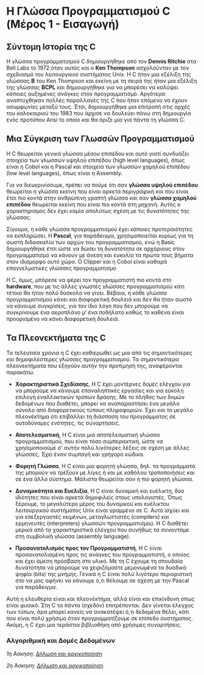 # Η Γλώσσα Προγραμματισμού C (Μέρος 1 - Εισαγωγή)

## Σύντομη Ιστορία της C

Η γλώσσα προγραμματισμού C δημιουργήθηκε από τον **Dennis Ritchie** στα Bell Labs το 1972 όταν αυτός και ο **Ken Thompson** ασχολούνταν με τον σχεδιασμό του λειτουργικού συστήματος Unix. Η C ήταν μια εξέλιξη της γλώσσας **Β** του Ken Thompson και εκείνη με τη σειρά της ήταν μια εξέλιξη της γλώσσας **BCPL** και δημιουργήθηκε για να μπορέσει να καλύψει κάποιες αυξημένες ανάγκες στον προγραμματισμό. Αργότερα αναπτύχθηκαν πολλές παραλλαγές της C που ήταν επόμενο να έχουν ασυμφωνίες μεταξύ τους. Έτσι, δημιουργήθηκε μια επιτροπή στις αρχές του καλοκαιριού του 1983 που άρχισε να δουλεύει πάνω στη δημιουργία ενός προτύπου Ansi το οποίο και θα όριζε μια για πάντα τη γλώσσα C.

## Μια Σύγκριση των Γλωσσών Προγραμματισμού

Η C θεωρείται γενικά γλώσσα μέσου επιπέδου και αυτό γιατί συνδυάζει στοιχεία των γλωσσών υψηλού επιπέδου (high level languages), όπως είναι η Cobol και η Pascal και στοιχεία των γλωσσών χαμηλού επιπέδου (low level languages), όπως είναι η Assembly.

Για να διευκρινίσουμε, πρέπει να πούμε ότι σαν **γλώσσα υψηλού επιπέδου** θεωρείται η γλώσσα εκείνη που είναι αρκετά περιγραφική και που είναι έτσι πιο κοντά στην ανθρώπινη γραπτή γλώσσα και σαν **γλώσσα χαμηλού επιπέδου** θεωρείται εκείνη που είναι πιο κοντά στη μηχανή. Αυτός ο χαρακτηρισμός δεν έχει καμία απολύτως σχέση με τις δυνατότητες της γλώσσας.

Σίγουρα, η κάθε γλώσσα προγραμματισμού έχει κάποιες προτεραιότητες να εκπληρώσει. Η **Pascal**, για παράδειγμα, χρησιμοποιείται κυρίως για τη σωστή διδασκαλία των αρχών του προγραμματισμού, ενώ η Basic δημιουργήθηκε έτσι ώστε να δώσει τη δυνατότητα σε αρχάριους στον προγραμματισμό να κάνουν με άνεση και ευκολία τα πρώτα τους βήματα στον ιδιόμορφο αυτό χώρο. Ο Clipper και η Cobol είναι καθαρά επαγγελματικές γλώσσες προγραμματισμο

Η C, όμως, μπόρεσε να φέρει τον προγραμματιστή πιο κοντά στο **hardware**, που με τις άλλες γνωστές γλώσσες προγραμματισμού κάτι τέτοιο θα ήταν πολύ δύσκολο να γίνει. Βέβαια, η κάθε γλώσσα προγραμματισμού κάνει και
διαφορετική δουλειά και δεν θα ήταν σωστό να κάνουμε συγκρίσεις, για τον ίδιο λόγο που δεν μπορούμε να συγκρίνουμε ένα αεροπλάνο μ’ ένα ποδήλατο καθώς το καθένα είναι προορισμένο να κάνει διαφορετική δουλειά.

## Τα Πλεονεκτήματα της C

Τα τελευταία χρόνια η C έχει καθιερωθεί ως μια από τις σημαντικότερες και δημοφιλέστερες γλώσσες προγραμματισμού. Τα σημαντικότερα πλεονεκτήματα που εξηγούν αυτήν την προτίμησή της, αναφέρονται
παρακάτω.

* **Χαρακτηριστικά Σχεδίασης**, Η C έχει μοντέρνες δομές ελέγχου για να μπορούμε να κάνουμε επαναληπτικές εργασίες και για εύκολη επιλογή εναλλακτικών τρόπων δράσης. Με το πλήθος των δομών δεδομένων που διαθέτει, μπορεί να αναπαραστήσει
ένα μεγάλο σύνολο από διαφορετικούς τύπους πληροφοριών. Έχει και το μεγάλο πλεονέκτημα ότι επιβάλλει τη διάσπαση του
προγράμματος σε αυτοδύναμες ενότητες, τις συναρτήσεις.

* **Αποτελεσματική**, Η C είναι μια αποτελεσματική γλώσσα προγραμματισμού, που είναι τόσο συμπεριεκτική, ώστε να χρησιμοποιούμε σ' αυτήν πολύ λιγότερες λέξεις σε σχέση με άλλες γλώσσες. Έχει έναν συμπαγή και γρήγορο κώδικα.

* **Φορητή Γλώσσα**, Η C είναι μια φορητή γλώσσα, δηλ. τα προγράμματά της μπορούν να τρέξουν με λίγες ή και με καθόλου τροποποιήσεις και σε ένα άλλο σύστημα. Μάλιστα θεωρείται σαν η πιο φορητή γλώσσα.

* **Δυναμικότητα και Ευελιξία**, Η C είναι δυναμική και ευέλικτη, δύο ιδιότητες που είναι αρκετά δημοφιλείς στους υπολογιστές. Όπως ξέρουμε, το μεγαλύτερο μέρος του δυναμικού και ευέλικτου λειτουργικού συστήματος Unix είναι γραμμένο σε C. Αυτό ισχύει και για επεξεργαστές κειμένων, μεταγλωττιστές (compilers) και ερμηνευτές (interpreters) γλωσσών προγραμματισμού. Η C διαθέτει μερικά από τα χαρακτηριστικά ελέγχου που συνήθως τα συναντάμε στη συμβολική γλώσσα (assembly language).

* **Προσανατολισμός προς τον Προγραμματιστή**, Η C είναι προσανατολισμένη προς τις ανάγκες του προγραμματιστή, ο οποίος και έχει άμεση πρόσβαση στο υλικό. Με τη C έχουμε τη σπουδαία δυνατότητα να μπορούμε να χειριζόμαστε μεμονωμένα τα δυαδικά ψηφία (bits) της μνήμης. Γενικά η C είναι πολύ λιγότερο περιοριστική στο να μας αφήνει να κάνουμε ό,τι θέλουμε σε σχέση με την Pascal για παράδειγμα.

Αυτή η ελευθερία είναι και πλεονέκτημα, αλλά είναι και επικίνδυνη όπως είναι φυσικό. Στη C τα πάντα (σχεδόν) επιτρέπονται. Δεν γίνεται έλεγχος των τύπων, άρα μπορεί κανείς να ανακατέψει ό,τι δεδομένα θέλει, κάτι που είναι πολύ χρήσιμο όταν προγραμματίζουμε σε επίπεδο συστήματος. Ακόμη, η C έχει μια τεράστια βιβλιοθήκη από χρήσιμες συναρτήσεις.

### Αλγοριθμική και Δομές Δεδομένων

*1η Άσκηση*: [Δήλωση και αρχικοποίηση](iek-assignments/1st-semester/algorithmiki-domes-dedomenon/exercises/1-mathima.c)

*2η Άσκηση*: [Δήλωση και αρχικοποίηση](1st-semester/algorithmiki-domes-dedomenon/exercises/2-mathima.c)
